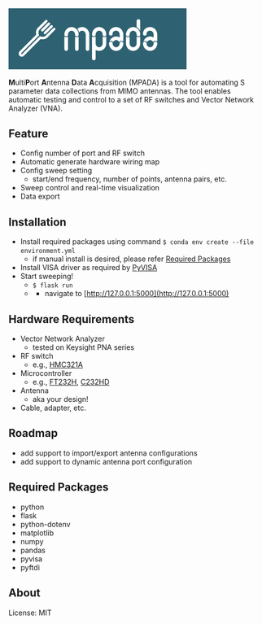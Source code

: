 
<img src="static/img/cover.png" alt="MPADA" class="center" width="350">

**M**ulti**P**ort **A**ntenna **D**ata **A**cquisition (MPADA) is a tool for automating S parameter data collections from MIMO antennas.
The tool enables automatic testing and control to a set of RF switches and Vector Network Analyzer (VNA).

## Feature

- Config number of port and RF switch
- Automatic generate hardware wiring map
- Config sweep setting
  - start/end frequency, number of points, antenna pairs, etc.
- Sweep control and real-time visualization
- Data export

## Installation

- Install required packages using command ```$ conda env create --file environment.yml```
  - if manual install is desired, please refer [Required Packages](#Required--Packages)
- Install VISA driver as required by [PyVISA](https://pyvisa.readthedocs.io/en/latest/introduction/configuring.html)
- Start sweeping!
  - ```$ flask run```
  - - navigate to [http://127.0.0.1:5000](http://127.0.0.1:5000)

## Hardware Requirements

- Vector Network Analyzer
  - tested on Keysight PNA series
- RF switch
  - e.g., [HMC321A](https://www.analog.com/en/products/hmc321a.html)
- Microcontroller
  - e.g., [FT232H](https://www.adafruit.com/product/2264), [C232HD](https://ftdichip.com/products/c232hd-ddhsp-0/)
- Antenna
  - aka your design!
- Cable, adapter, etc.

## Roadmap 

- add support to import/export antenna configurations
- add support to dynamic antenna port configuration

## Required Packages

- python
- flask
- python-dotenv
- matplotlib
- numpy
- pandas
- pyvisa
- pyftdi

## About

License: MIT